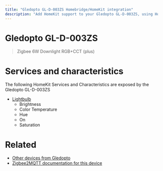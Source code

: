 ```yaml
---
title: "Gledopto GL-D-003ZS Homebridge/HomeKit integration"
description: "Add HomeKit support to your Gledopto GL-D-003ZS, using Homebridge, Zigbee2MQTT and homebridge-z2m."
---
```

<!---
This file has been GENERATED using src/docgen/docgen.ts
DO NOT EDIT THIS FILE MANUALLY!
-->
# Gledopto GL-D-003ZS
> Zigbee 6W Downlight RGB+CCT (plus)


# Services and characteristics
The following HomeKit Services and Characteristics are exposed by
the Gledopto GL-D-003ZS

* [Lightbulb](../../light.md)
  * Brightness
  * Color Temperature
  * Hue
  * On
  * Saturation


# Related
* [Other devices from Gledopto](../index.md#gledopto)
* [Zigbee2MQTT documentation for this device](https://www.zigbee2mqtt.io/devices/GL-D-003ZS.html)